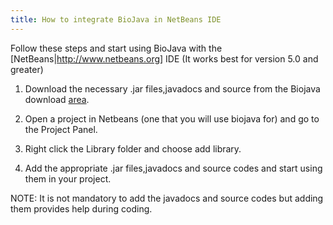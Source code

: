 ```yaml
---
title: How to integrate BioJava in NetBeans IDE
---
```


Follow these steps and start using BioJava with the
[NetBeans|<http://www.netbeans.org>] IDE (It works best for version 5.0
and greater)

1) Download the necessary .jar files,javadocs and source from the
Biojava download [area](BioJava:Download "wikilink").

2) Open a project in Netbeans (one that you will use biojava for) and go
to the Project Panel.

3) Right click the Library folder and choose add library.

4) Add the appropriate .jar files,javadocs and source codes and start
using them in your project.

NOTE: It is not mandatory to add the javadocs and source codes but
adding them provides help during coding.
